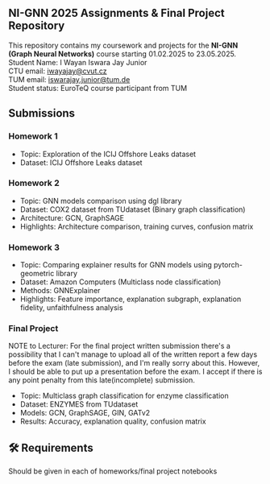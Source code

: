 ## NI-GNN 2025 Assignments & Final Project Repository

This repository contains my coursework and projects for the **NI-GNN (Graph Neural Networks)** course starting 01.02.2025 to 23.05.2025.\
Student Name: I Wayan Iswara Jay Junior\
CTU email: iwayajay@cvut.cz\
TUM email: iswarajay.junior@tum.de\
Student status: EuroTeQ course participant from TUM

## Submissions

### Homework 1
- Topic: Exploration of the ICIJ Offshore Leaks dataset
- Dataset: ICIJ Offshore Leaks dataset

### Homework 2
- Topic: GNN models comparison using dgl library
- Dataset: COX2 dataset from TUdataset (Binary graph classification)
- Architecture: GCN, GraphSAGE
- Highlights: Architecture comparison, training curves, confusion matrix

### Homework 3
- Topic: Comparing explainer results for GNN models using pytorch-geometric library
- Dataset: Amazon Computers (Multiclass node classification)
- Methods: GNNExplainer
- Highlights: Feature importance, explanation subgraph, explanation fidelity, unfaithfulness analysis

### Final Project
NOTE to Lecturer: For the final project written submission there's a possibility that I can't manage to upload all of the written report a few days before the exam (late submission), and I'm really sorry about this. However, I should be able to put up a presentation before the exam. I accept if there is any point penalty from this late(incomplete) submission.
- Topic: Multiclass graph classification for enzyme classification
- Dataset: ENZYMES from TUdataset
- Models: GCN, GraphSAGE, GIN, GATv2
- Results: Accuracy, explanation quality, confusion matrix

## 🛠️ Requirements
Should be given in each of homeworks/final project notebooks
